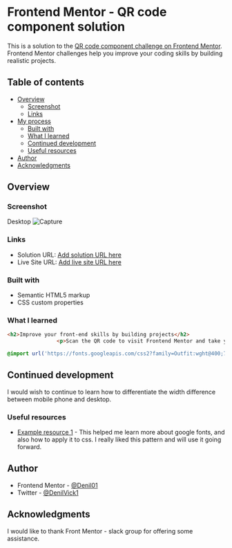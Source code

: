 # Frontend Mentor - QR code component solution

This is a solution to the [QR code component challenge on Frontend Mentor](https://www.frontendmentor.io/challenges/qr-code-component-iux_sIO_H). Frontend Mentor challenges help you improve your coding skills by building realistic projects.

## Table of contents

- [Overview](#overview)
  - [Screenshot](#screenshot)
  - [Links](#links)
- [My process](#my-process)
  - [Built with](#built-with)
  - [What I learned](#what-i-learned)
  - [Continued development](#continued-development)
  - [Useful resources](#useful-resources)
- [Author](#author)
- [Acknowledgments](#acknowledgments)

## Overview

### Screenshot
Desktop
![Capture](https://user-images.githubusercontent.com/120566642/212651148-7dda0328-b404-4d63-8cc6-3378c1a17fb1.PNG)


### Links

- Solution URL: [Add solution URL here](https://your-solution-url.com)
- Live Site URL: [Add live site URL here](https://your-live-site-url.com)

### Built with

- Semantic HTML5 markup
- CSS custom properties

### What I learned

```html
<h2>Improve your front-end skills by building projects</h2>
                <p>Scan the QR code to visit Frontend Mentor and take your coding skills to the next level</p>
```

```css
@import url('https://fonts.googleapis.com/css2?family=Outfit:wght@400;700&display=swap');
```

## Continued development

I would wish to continue to learn how to differentiate the width difference between mobile phone and desktop.

### Useful resources

- [Example resource 1](https://fonts.google.com/) - This helped me learn more about google fonts, and also how to apply it to css. I really liked this pattern and will use it going forward.

## Author

- Frontend Mentor - [@Denil01](https://www.frontendmentor.io/profile/Denil01)
- Twitter - [@DenilVick1](https://twitter.com/DenilVick1)

## Acknowledgments

I would like to thank Front Mentor - slack group for offering some assistance.
